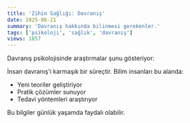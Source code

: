```yaml
---
title: 'Zihin Sağlığı: Davranış'
date: 2025-06-21
summary: 'Davranış hakkında bilinmesi gerekenler.'
tags: ['psikoloji', 'sağlık', 'davranış']
views: 1857
---
```


Davranış psikolojisinde araştırmalar şunu gösteriyor:

İnsan davranış'i karmaşık bir süreçtir. Bilim insanları bu alanda:
- Yeni teoriler geliştiriyor
- Pratik çözümler sunuyor
- Tedavi yöntemleri araştırıyor

Bu bilgiler günlük yaşamda faydalı olabilir.